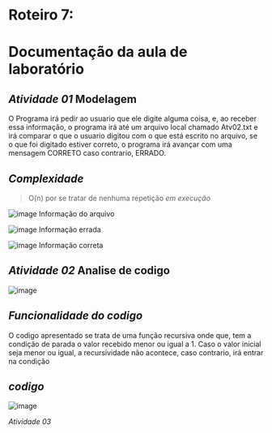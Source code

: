 # Roteiro 7:
# Documentação da aula de laboratório
*Atividade 01*
  Modelagem
-----------------
O Programa irá pedir ao usuario que ele digite alguma coisa, e, ao receber essa informação, o programa irá até um arquivo local chamado Atv02.txt e irá comparar o que o usuario digitou com o que está escrito no arquivo, se o que foi digitado estiver correto, o programa irá avançar com uma mensagem CORRETO caso contrario, ERRADO.

*Complexidade*
--
>O(n) por se tratar de nenhuma repetição
*em execução*

![image](https://user-images.githubusercontent.com/101759293/207009179-52bd6fb6-6262-46b8-b887-3563835a0ed4.png)
Informação do arquivo 

![image](https://user-images.githubusercontent.com/101759293/207008694-ad2f0ed4-4ed4-4c7a-8be4-4ed95a3a2099.png)
Informação errada 

![image](https://user-images.githubusercontent.com/101759293/207008840-37ca7c1b-985b-45f4-9559-da1bac7f6ca7.png)
Informação correta 

*Atividade 02*
  Analise de codigo
-----------------
![image](https://user-images.githubusercontent.com/101759293/207009535-826622ad-32c1-49a1-a230-1241992a85dd.png)

*Funcionalidade do codigo*
--
O codigo apresentado se trata de uma função recursiva onde que, tem a condição de parada o valor recebido menor ou igual a 1. Caso o valor inicial seja menor ou igual, a recursividade não acontece, caso contrario, irá entrar na condição

*codigo*
--
![image](https://user-images.githubusercontent.com/101759293/207010161-9ca8bb83-da99-45c0-9d78-53bc375a19ec.png)


*Atividade 03*

